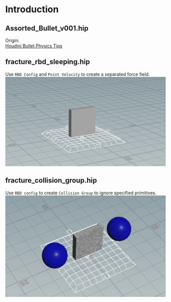 
# Introduction

## Assorted_Bullet_v001.hip

Origin:  
[Houdini Bullet Physics Tips](https://www.nicholas-taylor.com/blog/blog-post-title-two-ea3sa)

## fracture_rbd_sleeping.hip

Use `RBD Config` and `Point Velocity` to create a separated force field.
![screenshoots01](./screenshots/fracture_rbd_sleeping.gif)

## fracture_collision_group.hip

Use `RBD config` to create `Collision Group` to ignore specified primitives.
![screenshoots01](./screenshots/fracture_collision_group.gif)